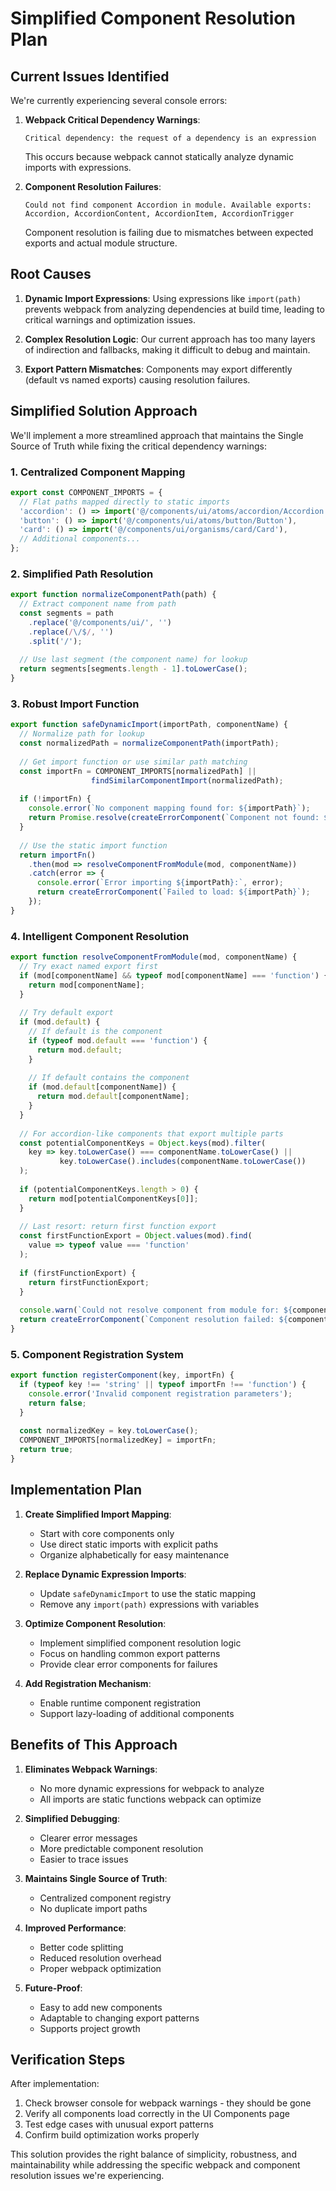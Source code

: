 # Simplified Component Resolution Plan

## Current Issues Identified

We're currently experiencing several console errors:

1. **Webpack Critical Dependency Warnings**:
   ```
   Critical dependency: the request of a dependency is an expression
   ```
   This occurs because webpack cannot statically analyze dynamic imports with expressions.

2. **Component Resolution Failures**:
   ```
   Could not find component Accordion in module. Available exports: Accordion, AccordionContent, AccordionItem, AccordionTrigger
   ```
   Component resolution is failing due to mismatches between expected exports and actual module structure.

## Root Causes

1. **Dynamic Import Expressions**: Using expressions like `import(path)` prevents webpack from analyzing dependencies at build time, leading to critical warnings and optimization issues.

2. **Complex Resolution Logic**: Our current approach has too many layers of indirection and fallbacks, making it difficult to debug and maintain.

3. **Export Pattern Mismatches**: Components may export differently (default vs named exports) causing resolution failures.

## Simplified Solution Approach

We'll implement a more streamlined approach that maintains the Single Source of Truth while fixing the critical dependency warnings:

### 1. Centralized Component Mapping

```javascript
export const COMPONENT_IMPORTS = {
  // Flat paths mapped directly to static imports
  'accordion': () => import('@/components/ui/atoms/accordion/Accordion'),
  'button': () => import('@/components/ui/atoms/button/Button'),
  'card': () => import('@/components/ui/organisms/card/Card'),
  // Additional components...
};
```

### 2. Simplified Path Resolution

```javascript
export function normalizeComponentPath(path) {
  // Extract component name from path
  const segments = path
    .replace('@/components/ui/', '')
    .replace(/\/$/, '')
    .split('/');
  
  // Use last segment (the component name) for lookup
  return segments[segments.length - 1].toLowerCase();
}
```

### 3. Robust Import Function

```javascript
export function safeDynamicImport(importPath, componentName) {
  // Normalize path for lookup
  const normalizedPath = normalizeComponentPath(importPath);
  
  // Get import function or use similar path matching
  const importFn = COMPONENT_IMPORTS[normalizedPath] || 
                  findSimilarComponentImport(normalizedPath);
  
  if (!importFn) {
    console.error(`No component mapping found for: ${importPath}`);
    return Promise.resolve(createErrorComponent(`Component not found: ${importPath}`));
  }
  
  // Use the static import function
  return importFn()
    .then(mod => resolveComponentFromModule(mod, componentName))
    .catch(error => {
      console.error(`Error importing ${importPath}:`, error);
      return createErrorComponent(`Failed to load: ${importPath}`);
    });
}
```

### 4. Intelligent Component Resolution

```javascript
export function resolveComponentFromModule(mod, componentName) {
  // Try exact named export first
  if (mod[componentName] && typeof mod[componentName] === 'function') {
    return mod[componentName];
  }
  
  // Try default export
  if (mod.default) {
    // If default is the component
    if (typeof mod.default === 'function') {
      return mod.default;
    }
    
    // If default contains the component
    if (mod.default[componentName]) {
      return mod.default[componentName];
    }
  }
  
  // For accordion-like components that export multiple parts
  const potentialComponentKeys = Object.keys(mod).filter(
    key => key.toLowerCase() === componentName.toLowerCase() ||
           key.toLowerCase().includes(componentName.toLowerCase())
  );
  
  if (potentialComponentKeys.length > 0) {
    return mod[potentialComponentKeys[0]];
  }
  
  // Last resort: return first function export
  const firstFunctionExport = Object.values(mod).find(
    value => typeof value === 'function'
  );
  
  if (firstFunctionExport) {
    return firstFunctionExport;
  }
  
  console.warn(`Could not resolve component from module for: ${componentName}`);
  return createErrorComponent(`Component resolution failed: ${componentName}`);
}
```

### 5. Component Registration System

```javascript
export function registerComponent(key, importFn) {
  if (typeof key !== 'string' || typeof importFn !== 'function') {
    console.error('Invalid component registration parameters');
    return false;
  }
  
  const normalizedKey = key.toLowerCase();
  COMPONENT_IMPORTS[normalizedKey] = importFn;
  return true;
}
```

## Implementation Plan

1. **Create Simplified Import Mapping**:
   - Start with core components only
   - Use direct static imports with explicit paths
   - Organize alphabetically for easy maintenance

2. **Replace Dynamic Expression Imports**:
   - Update `safeDynamicImport` to use the static mapping
   - Remove any `import(path)` expressions with variables

3. **Optimize Component Resolution**:
   - Implement simplified component resolution logic
   - Focus on handling common export patterns
   - Provide clear error components for failures

4. **Add Registration Mechanism**:
   - Enable runtime component registration
   - Support lazy-loading of additional components

## Benefits of This Approach

1. **Eliminates Webpack Warnings**:
   - No more dynamic expressions for webpack to analyze
   - All imports are static functions webpack can optimize

2. **Simplified Debugging**:
   - Clearer error messages
   - More predictable component resolution
   - Easier to trace issues

3. **Maintains Single Source of Truth**:
   - Centralized component registry
   - No duplicate import paths

4. **Improved Performance**:
   - Better code splitting
   - Reduced resolution overhead
   - Proper webpack optimization

5. **Future-Proof**:
   - Easy to add new components
   - Adaptable to changing export patterns
   - Supports project growth

## Verification Steps

After implementation:

1. Check browser console for webpack warnings - they should be gone
2. Verify all components load correctly in the UI Components page
3. Test edge cases with unusual export patterns
4. Confirm build optimization works properly

This solution provides the right balance of simplicity, robustness, and maintainability while addressing the specific webpack and component resolution issues we're experiencing.
